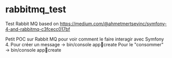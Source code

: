 # rabbitmq_test
Test Rabbit MQ based on https://medium.com/@ahmetmertsevinc/symfony-4-and-rabbitmq-c3fcecc017bf

Petit POC sur Rabbit MQ pour voir comment le faire interagir avec Symfony 4.
Pour créer un message -> bin/console app:email:create
Pour le "consommer" ->  bin/console app:email:create
